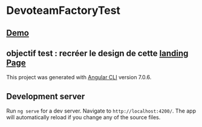 # DevoteamFactoryTest
## [Demo](https://amaryassa-devoteam-test.netlify.com/)

## objectif test : recréer le design  de cette [landing Page](https://www.behance.net/gallery/70263365/Bicycle-products-Website)

This project was generated with [Angular CLI](https://github.com/angular/angular-cli) version 7.0.6.

## Development server

Run `ng serve` for a dev server. Navigate to `http://localhost:4200/`. The app will automatically reload if you change any of the source files.

